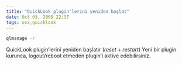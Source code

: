 ```yaml
---
title: "QuickLook plugin'lerini yeniden başlat"
date: Oct 03, 2009 22:37
tags: osx,quicklook
---
```


```bash
qlmanage -r
```

QuickLook plugin’lerini yeniden başlatır (*reset + restart*) Yeni bir 
plugin kurunca, logout/reboot etmeden plugin’i aktive edebilirsiniz.

